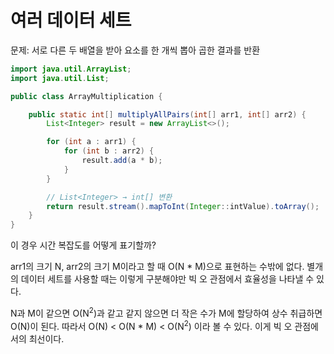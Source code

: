 # 여러 데이터 세트

문제: 서로 다른 두 배열을 받아 요소를 한 개씩 뽑아 곱한 결과를 반환

```java
import java.util.ArrayList;
import java.util.List;

public class ArrayMultiplication {

    public static int[] multiplyAllPairs(int[] arr1, int[] arr2) {
        List<Integer> result = new ArrayList<>();

        for (int a : arr1) {
            for (int b : arr2) {
                result.add(a * b);
            }
        }

        // List<Integer> → int[] 변환
        return result.stream().mapToInt(Integer::intValue).toArray();
    }
}
```

이 경우 시간 복잡도를 어떻게 표기할까?

arr1의 크기 N, arr2의 크기 M이라고 할 때
O(N * M)으로 표현하는 수밖에 없다.
별개의 데이터 세트를 사용할 때는 이렇게 구분해야만 빅 오 관점에서 효율성을 나타낼 수 있다.

N과 M이 같으면 O(N<sup>2</sup>)과 같고 같지 않으면 더 작은 수가 M에 할당하여 상수 취급하면 O(N)이 된다.
따라서 O(N) < O(N * M) < O(N<sup>2</sup>) 이라 볼 수 있다. 이게 빅 오 관점에서의 최선이다.
